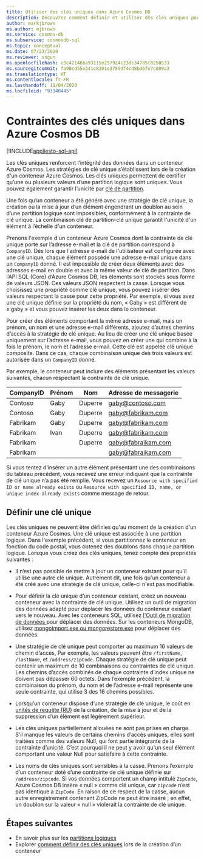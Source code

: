 ```yaml
---
title: Utiliser des clés uniques dans Azure Cosmos DB
description: Découvrez comment définir et utiliser des clés uniques pour une base de données Azure Cosmos. Cet article explique également comment les clés uniques ajoutent une couche d’intégrité des données.
author: markjbrown
ms.author: mjbrown
ms.service: cosmos-db
ms.subservice: cosmosdb-sql
ms.topic: conceptual
ms.date: 07/23/2020
ms.reviewer: sngun
ms.openlocfilehash: c3c42146ba93115e257924c23dc34785c8258533
ms.sourcegitcommit: fa90cd55e341c8201e3789df4cd8bd6fe7c809a3
ms.translationtype: HT
ms.contentlocale: fr-FR
ms.lasthandoff: 11/04/2020
ms.locfileid: "93340445"
---
```

# <a name="unique-key-constraints-in-azure-cosmos-db"></a>Contraintes des clés uniques dans Azure Cosmos DB
[!INCLUDE[appliesto-sql-api](includes/appliesto-sql-api.md)]

Les clés uniques renforcent l’intégrité des données dans un conteneur Azure Cosmos. Les stratégies de clé unique s’établissent lors de la création d'un conteneur Azure Cosmos. Les clés uniques permettent de certifier qu’une ou plusieurs valeurs d’une partition logique sont uniques. Vous pouvez également garantir l’unicité par [clé de partition](partitioning-overview.md).

Une fois qu’un conteneur a été généré avec une stratégie de clé unique, la création ou la mise à jour d’un élément engendrant un doublon au sein d’une partition logique sont impossibles, conformément à la contrainte de clé unique. La combinaison clé de partition-clé unique garantit l'unicité d'un élément à l’échelle d'un conteneur.

Prenons l'exemple d'un conteneur Azure Cosmos dont la contrainte de clé unique porte sur l’adresse e-mail et la clé de partition correspond à `CompanyID`. Dès lors que l'adresse e-mail de l'utilisateur est configurée avec une clé unique, chaque élément possède une adresse e-mail unique dans un `CompanyID` donné. Il est impossible de créer deux éléments avec des adresses e-mail en double et avec la même valeur de clé de partition. Dans l’API SQL (Core) d’Azure Cosmos DB, les éléments sont stockés sous forme de valeurs JSON. Ces valeurs JSON respectent la casse. Lorsque vous choisissez une propriété comme clé unique, vous pouvez insérer des valeurs respectant la casse pour cette propriété. Par exemple, si vous avez une clé unique définie sur la propriété du nom, « Gaby » est différent de « gaby » et vous pouvez insérer les deux dans le conteneur.

Pour créer des éléments comportant la même adresse e-mail, mais un prénom, un nom et une adresse e-mail différents, ajoutez d’autres chemins d’accès à la stratégie de clé unique. Au lieu de créer une clé unique basée uniquement sur l’adresse e-mail, vous pouvez en créer une qui combine à la fois le prénom, le nom et l’adresse e-mail. Cette clé est appelée clé unique composite. Dans ce cas, chaque combinaison unique des trois valeurs est autorisée dans un `CompanyID` donné. 

Par exemple, le conteneur peut inclure des éléments présentant les valeurs suivantes, chacun respectant la contrainte de clé unique.

|CompanyID|Prénom|Nom|Adresse de messagerie|
|---|---|---|---|
|Contoso|Gaby|Duperre|gaby@contoso.com |
|Contoso|Gaby|Duperre|gaby@fabrikam.com|
|Fabrikam|Gaby|Duperre|gaby@fabrikam.com|
|Fabrikam|Ivan|Duperre|gaby@fabrikam.com|
|Fabrikam|   |Duperre|gaby@fabraikam.com|
|Fabrikam|   |   |gaby@fabraikam.com|

Si vous tentez d’insérer un autre élément présentant une des combinaisons du tableau précédent, vous recevez une erreur indiquant que la contrainte de clé unique n’a pas été remplie. Vous recevez un `Resource with specified ID or name already exists` ou `Resource with specified ID, name, or unique index already exists` comme message de retour. 

## <a name="define-a-unique-key"></a>Définir une clé unique

Les clés uniques ne peuvent être définies qu'au moment de la création d'un conteneur Azure Cosmos. Une clé unique est associée à une partition logique. Dans l'exemple précédent, si vous partitionnez le conteneur en fonction du code postal, vous obtenez des doublons dans chaque partition logique. Lorsque vous créez des clés uniques, tenez compte des propriétés suivantes :

* Il n’est pas possible de mettre à jour un conteneur existant pour qu'il utilise une autre clé unique. Autrement dit, une fois qu'un conteneur a été créé avec une stratégie de clé unique, celle-ci n'est pas modifiable.

* Pour définir la clé unique d’un conteneur existant, créez un nouveau conteneur avec la contrainte de clé unique. Utilisez un outil de migration des données adapté pour déplacer les données du conteneur existant vers le nouveau. Avec les conteneurs SQL, utilisez [l'Outil de migration de données ](import-data.md) pour déplacer des données. Sur les conteneurs MongoDB, utilisez [mongoimport.exe ou mongorestore.exe](../dms/tutorial-mongodb-cosmos-db.md?toc=%252fazure%252fcosmos-db%252ftoc.json%253ftoc%253d%252fazure%252fcosmos-db%252ftoc.json) pour déplacer des données.

* Une stratégie de clé unique peut comporter au maximum 16 valeurs de chemin d’accès, Par exemple, les valeurs peuvent être `/firstName`, `/lastName`, et `/address/zipCode`. Chaque stratégie de clé unique peut contenir un maximum de 10 combinaisons ou contraintes de clé unique. Les chemins d’accès combinés de chaque contrainte d’index unique ne doivent pas dépasser 60 octets. Dans l’exemple précédent, la combinaison du prénom, du nom et de l’adresse e-mail représente une seule contrainte, qui utilise 3 des 16 chemins possibles.

* Lorsqu’un conteneur dispose d’une stratégie de clé unique, le coût en [unités de requête (RU)](request-units.md) de la création, de la mise à jour et de la suppression d’un élément est légèrement supérieur.

* Les clés uniques partiellement allouées ne sont pas prises en charge. S’il manque les valeurs de certains chemins d’accès uniques, elles sont traitées comme des valeurs Null, qui font partie intégrante de la contrainte d’unicité. C’est pourquoi il ne peut y avoir qu'un seul élément comportant une valeur Null pour satisfaire à cette contrainte.

* Les noms de clés uniques sont sensibles à la casse. Prenons l’exemple d’un conteneur doté d’une contrainte de clé unique définie sur `/address/zipcode`. Si vos données comportent un champ intitulé `ZipCode`, Azure Cosmos DB insère « null » comme clé unique, car `zipcode` n’est pas identique à `ZipCode`. En raison de ce respect de la casse, aucun autre enregistrement contenant ZipCode ne peut être inséré ; en effet, un doublon sur la valeur « null » violerait la contrainte de clé unique.

## <a name="next-steps"></a>Étapes suivantes

* En savoir plus sur les [partitions logiques](partitioning-overview.md)
* Explorer [comment définir des clés uniques](how-to-define-unique-keys.md) lors de la création d’un conteneur